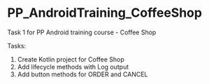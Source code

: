 # PP_AndroidTraining_CoffeeShop
Task 1 for PP Android training course - Coffee Shop

Tasks: 
<ol>
  <li>Create Kotlin project for Coffee Shop</li>
  <li>Add lifecycle methods with Log output</li>
  <li>Add button methods for ORDER and CANCEL</li>
</ol>
